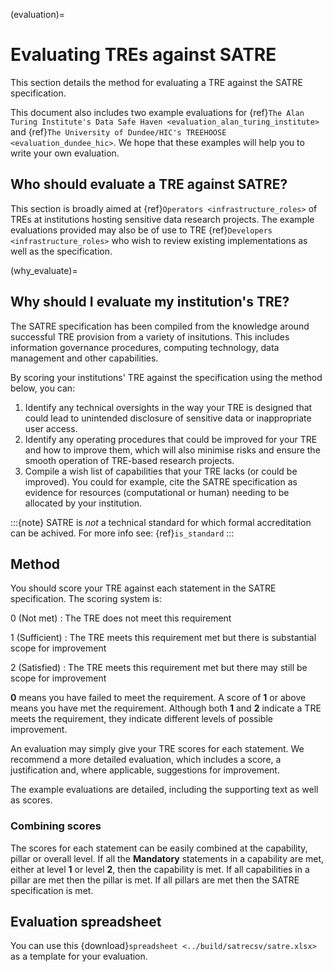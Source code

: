 (evaluation)=

# Evaluating TREs against SATRE

This section details the method for evaluating a TRE against the SATRE specification.

This document also includes two example evaluations for {ref}`The Alan Turing Institute's Data Safe Haven <evaluation_alan_turing_institute>` and {ref}`The University of Dundee/HIC's TREEHOOSE <evaluation_dundee_hic>`.
We hope that these examples will help you to write your own evaluation.

## Who should evaluate a TRE against SATRE?

This section is broadly aimed at {ref}`Operators <infrastructure_roles>` of TREs at institutions hosting sensitive data research projects. The example evaluations provided may also be of use to TRE {ref}`Developers <infrastructure_roles>` who wish to review existing implementations as well as the specification.

(why_evaluate)=

## Why should I evaluate my institution's TRE?

The SATRE specification has been compiled from the knowledge around successful TRE provision from a variety of insitutions.
This includes information governance procedures, computing technology, data management and other capabilities.

By scoring your institutions' TRE against the specification using the method below, you can:

1. Identify any technical oversights in the way your TRE is designed that could lead to unintended disclosure of sensitive data or inappropriate user access.
2. Identify any operating procedures that could be improved for your TRE and how to improve them, which will also minimise risks and ensure the smooth operation of TRE-based research projects.
3. Compile a wish list of capabilities that your TRE lacks (or could be improved). You could for example, cite the SATRE specification as evidence for resources (computational or human) needing to be allocated by your institution.

:::{note}
SATRE is _not_ a technical standard for which formal accreditation can be achived. For more info see: {ref}`is_standard`
:::

## Method

You should score your TRE against each statement in the SATRE specification.
The scoring system is:

0 (Not met)
: The TRE does not meet this requirement

1 (Sufficient)
: The TRE meets this requirement met but there is substantial scope for improvement

2 (Satisfied)
: The TRE meets this requirement met but there may still be scope for improvement

**0** means you have failed to meet the requirement.
A score of **1** or above means you have met the requirement.
Although both **1** and **2** indicate a TRE meets the requirement, they indicate different levels of possible improvement.

An evaluation may simply give your TRE scores for each statement.
We recommend a more detailed evaluation, which includes a score, a justification and, where applicable, suggestions for improvement.

The example evaluations are detailed, including the supporting text as well as scores.

### Combining scores

The scores for each statement can be easily combined at the capability, pillar or overall level.
If all the **Mandatory** statements in a capability are met, either at level **1** or level **2**, then the capability is met.
If all capabilities in a pillar are met then the pillar is met.
If all pillars are met then the SATRE specification is met.

## Evaluation spreadsheet

You can use this {download}`spreadsheet <../build/satrecsv/satre.xlsx>` as a template for your evaluation.
